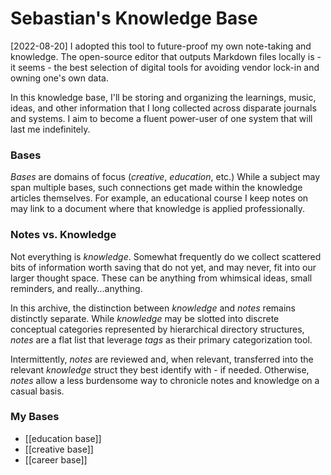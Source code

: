 # Sebastian's Knowledge Base

[2022-08-20]
I adopted this tool to future-proof my own note-taking and knowledge. The open-source editor that outputs Markdown files locally is - it seems - the best selection of digital tools for avoiding vendor lock-in and owning one's own data.

In this knowledge base, I'll be storing and organizing the learnings, music, ideas, and other information that I long collected across disparate journals and systems. I aim to become a fluent power-user of one system that will last me indefinitely.

### Bases
*Bases* are domains of focus (*creative*, *education*, etc.) While a subject may span multiple bases, such connections get made within the knowledge articles themselves. For example, an educational course I keep notes on may link to a document where that knowledge is applied professionally.

### Notes vs. Knowledge
Not everything is *knowledge*. Somewhat frequently do we collect scattered bits of information worth saving that do not yet, and may never, fit into our larger thought space. These can be anything from whimsical ideas, small reminders, and really...anything.

In this archive, the distinction between *knowledge* and *notes* remains distinctly separate. While *knowledge* may be slotted into discrete conceptual categories represented by hierarchical directory structures, *notes* are a flat list that leverage *tags* as their primary categorization tool.

Intermittently, *notes* are reviewed and, when relevant, transferred into the relevant *knowledge* struct they best identify with - if needed. Otherwise, *notes* allow a less burdensome way to chronicle notes and knowledge on a casual basis.

### My Bases
- [[education base]]
- [[creative base]]
- [[career base]]
